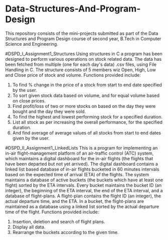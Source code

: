 # Data-Structures-And-Program-Design
This repository consists of the mini-projects submitted as part of the Data Structures and Program Design course of second year, B.Tech in Computer Science and Engineering.

#DSPD_I_Assignment1_Structures
Using structures in C a program has been designed to perform various operations on stock related data. The data has been fetched from multiple (one for each day's data) .csv files, using File Handling in C.
The structure consists of 5 members wiz Open, High, Low and Close price of stock and volume. 
Functions provided include:
1) To find % change in the price of a stock from start to end date specified by the user.
2) To sort given stock data based on volume, and for equal volume based on close prices.
3) Find profit/loss of two or more stocks on based on the day they were bought and the day they were sold. 
4) To find the highest and lowest performing stock for a specified duration.
5) List all stock as per increasing the overall performance, for the specified duration.
6) And find average of average values of all stocks from start to end dates given by the user.

#DSPD_II_Assignment1_LinkedLists
This is a program for implementing an in-air flight-management platform of an air-traffic control (ATC) system, which maintains a digital dashboard for the in-air flights (the flights that have been departed but not yet arrived). 
The digital dashboard contains a linked list based database of in-air flights bucketed in 60 minutes intervals based on the expected time of arrival (ETA) of the flights. 
The system maintains a database of active buckets (the buckets which have at least one flight) sorted by the ETA intervals. 
Every bucket maintains the bucket ID (an integer), the beginning of the ETA interval, the end of the ETA interval, and a database of flight-plans. A flight-plan contains the flight ID (an integer), the actual departure time, and the ETA. 
In a bucket, the flight-plans are maintained as a database using a linked list sorted by the actual departure time of the flight.
Functions provided include:
1) Insertion, deletion and search of flight plans.
2) Display all data.
3) Rearrange the buckets according to the given time.


